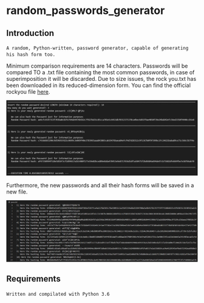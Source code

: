 # random_passwords_generator

## Introduction
`A random, Python-written, password generator, capable of generating his hash form too.` 
<br />

Minimum comparison requirements are 14 characters. Passwords will be compared TO a .txt file containing the most common passwords, in case of superimposition it will be discarded. Due to size issues, the rock you.txt has been downloaded in its reduced-dimension form. You can find the official rockyou file <a href="https://github.com/brannondorsey/naive-hashcat/releases/download/data/rockyou.txt" target="_blank">here</a>.
<br />
 
![This is an image](/images/cmd.png)
<br />

Furthermore, the new passwords and all their hash forms will be saved in a new file. 
<br />

![This is an image](/images/newfile.png)

## Requirements
`Written and compilated with Python 3.6`
